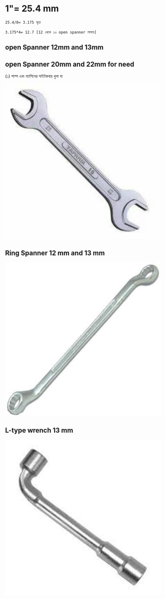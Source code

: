 # 1"= 25.4 mm

    25.4/8= 3.175 সুতা

    3.175*4= 12.7 [12 থেকে ১৩ open spanner লাগবে]

    

## open Spanner 12mm and 13mm
## open Spanner 20mm and 22mm for need

(১) পাম্প এবং ম্যাশিনের সাইটকবার খুলা যা


<!--[profile](./w.jpeg)-->
<img src="r2.jpeg" width="600"/>

## Ring Spanner 12 mm and 13 mm 

<!--[profile](./w.jpg)-->
<img src="r1.jpeg" width="600"/>


## L-type wrench 13 mm 

<!--[profile](./r3.jpg)-->
<img src="r3.jpeg" width="600"/>

